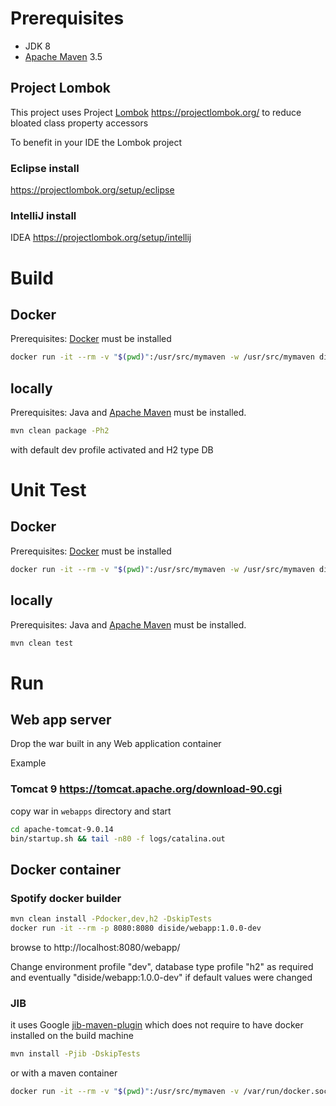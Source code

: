 # Prerequisites

- JDK 8
- [Apache Maven](https://maven.apache.org/download.cgi) 3.5

## Project Lombok
This project uses Project [Lombok](https://projectlombok.org/) https://projectlombok.org/ to reduce bloated class property accessors

To benefit in your IDE the Lombok project 

### Eclipse install

https://projectlombok.org/setup/eclipse

### IntelliJ install

IDEA https://projectlombok.org/setup/intellij

# Build

## Docker

Prerequisites: [Docker](https://docs.docker.com/install/#supported-platforms) must be installed

```bash
docker run -it --rm -v "$(pwd)":/usr/src/mymaven -w /usr/src/mymaven diside/spring-mvc-start-archetype-docker:5.1.5 mvn clean package
```

## locally

Prerequisites: Java and [Apache Maven](https://maven.apache.org/download.cgi) must be installed.

```bash
mvn clean package -Ph2
```
with default dev profile activated and H2 type DB

# Unit Test

## Docker

Prerequisites: [Docker](https://docs.docker.com/install/#supported-platforms) must be installed

```bash
docker run -it --rm -v "$(pwd)":/usr/src/mymaven -w /usr/src/mymaven diside/spring-mvc-start-archetype-docker:5.1.5 mvn clean test
```

## locally

Prerequisites: Java and [Apache Maven](https://maven.apache.org/download.cgi) must be installed.

```bash
mvn clean test
```

# Run 

## Web app server

Drop the war built in any Web application container

Example

### Tomcat 9 https://tomcat.apache.org/download-90.cgi 

  copy war in `webapps` directory and start 

```bash
cd apache-tomcat-9.0.14
bin/startup.sh && tail -n80 -f logs/catalina.out
```
## Docker container

### Spotify docker builder

```bash
mvn clean install -Pdocker,dev,h2 -DskipTests
docker run -it --rm -p 8080:8080 diside/webapp:1.0.0-dev
```
browse to http://localhost:8080/webapp/

Change environment profile "dev", database type profile "h2" as required and eventually "diside/webapp:1.0.0-dev" if default values were changed

### JIB

it uses Google [jib-maven-plugin](https://github.com/GoogleContainerTools/jib/tree/master/jib-maven-plugin#war-projects) which does not require to have docker installed on the build machine


```bash
mvn install -Pjib -DskipTests
```
or with a maven container 

```bash
docker run -it --rm -v "$(pwd)":/usr/src/mymaven -v /var/run/docker.sock:/var/run/docker.sock -w /usr/src/mymaven diside/spring-mvc-start-archetype-docker:latest sh -c "mvn install -Pjib -DskipTests"
```
